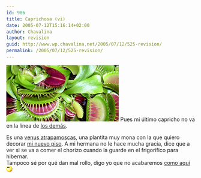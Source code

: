 ```yaml
---
id: 986
title: Caprichosa (vi)
date: 2005-07-12T15:16:14+02:00
author: Chavalina
layout: revision
guid: http://www.wp.chavalina.net/2005/07/12/525-revision/
permalink: /2005/07/12/525-revision/
---
```

<img class="imgizqda" src="/imagenes/fotos/dionaea-google.jpg" alt="Dionaea o Venus Atrapamoscas" /> Pues mi &uacute;ltimo capricho no va en la línea de <a href="http://www.chavalina.net/archivos.php?patron=caprichosa&#038;buscar=busca#listado" target="_blank">los demás</a>.

Es una <a href="http://en.wikipedia.org/wiki/Dionaea" target="_blank">venus atrapamoscas</a>, una plantita muy mona con la que quiero decorar <a href="http://www.chavalina.net/comentar.php?idpost=507" target="_blank">mi nuevo piso</a>. A mi hermana no le hace mucha gracia, dice que a ver si se va a comer el chorizo cuando la guarde en el frigorífico para hibernar.  
Tampoco sé por qué dan mal rollo, digo yo que no acabaremos <a href="http://images.amazon.com/images/P/B00005B1YM.01.LZZZZZZZ.jpg" target="_blank">como aquí</a>![emo](/imagenes/emoticonos/pensativo.gif)